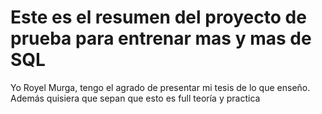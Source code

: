  # Este es el resumen del proyecto de prueba para entrenar mas y mas de SQL

 Yo Royel Murga, tengo el agrado de presentar mi tesis de lo que enseño.
 Además quisiera que sepan que esto es full teoría y practica